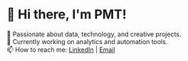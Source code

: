 # 👋 Hi there, I'm PMT!

🎯 Passionate about data, technology, and creative projects.  
🚀 Currently working on analytics and automation tools.  
📫 How to reach me: [LinkedIn](https://linkedin.com/) | [Email](mailto:you@example.com)

